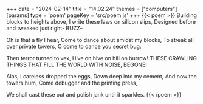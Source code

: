 +++
date = "2024-02-14"
title = "14.02.24"
themes = ["computers"]
[params]
  type = 'poem'
  pageKey = 'src/poem.js'
+++
{{< poem >}}
Building blocks to heights above,
I write these laws on silicon slips,
Designed before and tweaked just right-
BUZZ~

Oh is that a fly I hear,
Come to dance about amidst my blocks,
To streak all over private towers,
O come to dance you secret bug.

Then terror turned to vex,
Hive on hive on hill on burrow!
THESE CRAWLING THINGS THAT FILL THE WORLD WITH NOISE,
BEGONE!

Alas, I careless dropped the eggs,
Down deep into my cement,
And now the towers hum,
Come debugger and the printing press,

We shall cast these out and polish jank until it sparkles.
{{< /poem >}}